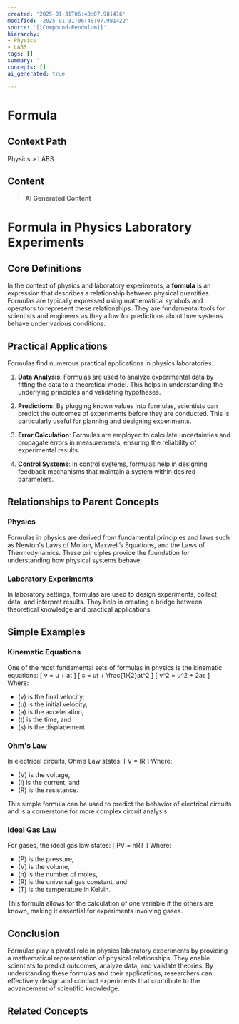 ```yaml
---
created: '2025-01-31T06:48:07.981416'
modified: '2025-01-31T06:48:07.981422'
source: '[[Compound-Pendulum]]'
hierarchy:
- Physics
- LABS
tags: []
summary: ''
concepts: []
ai_generated: true

---
```


# Formula

## Context Path
Physics > LABS

## Content
> **AI Generated Content**
 # Formula in Physics Laboratory Experiments

## Core Definitions

In the context of physics and laboratory experiments, a **formula** is an expression that describes a relationship between physical quantities. Formulas are typically expressed using mathematical symbols and operators to represent these relationships. They are fundamental tools for scientists and engineers as they allow for predictions about how systems behave under various conditions.

## Practical Applications

Formulas find numerous practical applications in physics laboratories:

1. **Data Analysis**: Formulas are used to analyze experimental data by fitting the data to a theoretical model. This helps in understanding the underlying principles and validating hypotheses.

2. **Predictions**: By plugging known values into formulas, scientists can predict the outcomes of experiments before they are conducted. This is particularly useful for planning and designing experiments.

3. **Error Calculation**: Formulas are employed to calculate uncertainties and propagate errors in measurements, ensuring the reliability of experimental results.

4. **Control Systems**: In control systems, formulas help in designing feedback mechanisms that maintain a system within desired parameters.

## Relationships to Parent Concepts

### Physics
Formulas in physics are derived from fundamental principles and laws such as Newton's Laws of Motion, Maxwell’s Equations, and the Laws of Thermodynamics. These principles provide the foundation for understanding how physical systems behave.

### Laboratory Experiments
In laboratory settings, formulas are used to design experiments, collect data, and interpret results. They help in creating a bridge between theoretical knowledge and practical applications.

## Simple Examples

### Kinematic Equations
One of the most fundamental sets of formulas in physics is the kinematic equations:
\[ v = u + at \]
\[ s = ut + \frac{1}{2}at^2 \]
\[ v^2 = u^2 + 2as \]
Where:
- \(v\) is the final velocity,
- \(u\) is the initial velocity,
- \(a\) is the acceleration,
- \(t\) is the time, and
- \(s\) is the displacement.

### Ohm's Law
In electrical circuits, Ohm’s Law states:
\[ V = IR \]
Where:
- \(V\) is the voltage,
- \(I\) is the current, and
- \(R\) is the resistance.

This simple formula can be used to predict the behavior of electrical circuits and is a cornerstone for more complex circuit analysis.

### Ideal Gas Law
For gases, the ideal gas law states:
\[ PV = nRT \]
Where:
- \(P\) is the pressure,
- \(V\) is the volume,
- \(n\) is the number of moles,
- \(R\) is the universal gas constant, and
- \(T\) is the temperature in Kelvin.

This formula allows for the calculation of one variable if the others are known, making it essential for experiments involving gases.

## Conclusion

Formulas play a pivotal role in physics laboratory experiments by providing a mathematical representation of physical relationships. They enable scientists to predict outcomes, analyze data, and validate theories. By understanding these formulas and their applications, researchers can effectively design and conduct experiments that contribute to the advancement of scientific knowledge.

## Related Concepts
